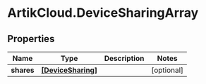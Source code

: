 # ArtikCloud.DeviceSharingArray

## Properties
Name | Type | Description | Notes
------------ | ------------- | ------------- | -------------
**shares** | [**[DeviceSharing]**](DeviceSharing.md) |  | [optional] 


